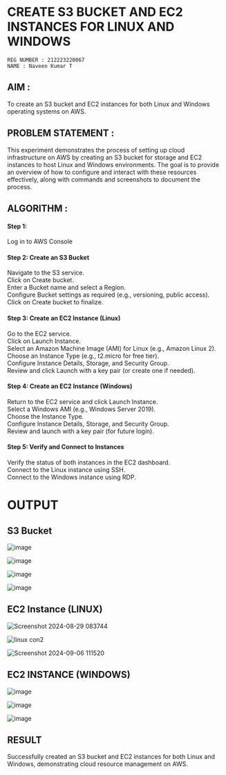  # CREATE S3 BUCKET AND EC2 INSTANCES FOR LINUX AND WINDOWS
 ```
 REG NUMBER : 212223220067
 NAME : Naveen Kumar T
```
## AIM :
To create an S3 bucket and EC2 instances for both Linux and Windows operating systems on AWS.

## PROBLEM STATEMENT :
This experiment demonstrates the process of setting up cloud infrastructure on AWS by creating an S3 bucket for storage and EC2 instances to host Linux and Windows environments. The goal is to provide an overview of how to configure and interact with these resources effectively, along with commands and screenshots to document the process.

## ALGORITHM :

#### Step 1:
Log in to AWS Console</br>

#### Step 2: Create an S3 Bucket</br>
Navigate to the S3 service.</br>
Click on Create bucket.</br>
Enter a Bucket name and select a Region.</br>
Configure Bucket settings as required (e.g., versioning, public access).</br>
Click on Create bucket to finalize.</br>

#### Step 3: Create an EC2 Instance (Linux)
Go to the EC2 service.</br>
Click on Launch Instance.</br>
Select an Amazon Machine Image (AMI) for Linux (e.g., Amazon Linux 2).</br>
Choose an Instance Type (e.g., t2.micro for free tier).</br>
Configure Instance Details, Storage, and Security Group.</br>
Review and click Launch with a key pair (or create one if needed).</br>

#### Step 4: Create an EC2 Instance (Windows)
Return to the EC2 service and click Launch Instance.</br>
Select a Windows AMI (e.g., Windows Server 2019).</br>
Choose the Instance Type.</br>
Configure Instance Details, Storage, and Security Group.</br>
Review and launch with a key pair (for future login).</br>

#### Step 5: Verify and Connect to Instances
Verify the status of both instances in the EC2 dashboard.</br>
Connect to the Linux instance using SSH.</br>
Connect to the Windows instance using RDP.</br>



# OUTPUT

## S3 Bucket

![image](https://github.com/user-attachments/assets/958fab86-63c0-4e20-b81f-2bebf03bb343)


![image](https://github.com/user-attachments/assets/9efc675f-c3dc-4760-ad9f-c8df0126dc58)


![image](https://github.com/user-attachments/assets/c9abc0fc-61f2-4202-a2e5-6f47b163e3a4)

![image](https://github.com/user-attachments/assets/358d5ecb-ca26-44e1-be08-bd72975279a3)



## EC2 Instance (LINUX)

![Screenshot 2024-08-29 083744](https://github.com/user-attachments/assets/590d04d3-489f-4435-8098-ff61a3165827)


![linux con2](https://github.com/user-attachments/assets/e01d9ca7-6a6e-44b8-a9e6-3ba78dc610b0)

![Screenshot 2024-09-06 111520](https://github.com/user-attachments/assets/b37c267d-e65e-4574-960e-6f9effda25fd)


## EC2 INSTANCE (WINDOWS)

![image](https://github.com/user-attachments/assets/5b1e832a-b09c-431a-a100-f1c99007b47d)

![image](https://github.com/user-attachments/assets/9a577013-4284-4024-a03b-2681c2fec056)

![image](https://github.com/user-attachments/assets/12ae53a3-8ec6-43a5-ab43-ba7e6facbe9e)


## RESULT
 Successfully created an S3 bucket and EC2 instances for both Linux and Windows, demonstrating cloud resource management on AWS.


  

